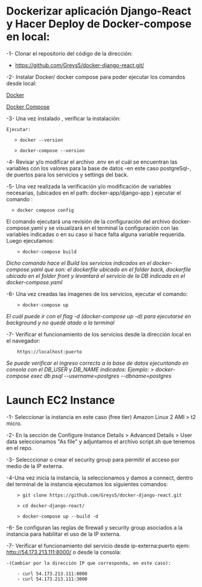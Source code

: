 # Dockerizar aplicación Django-React y Hacer Deploy de Docker-compose en local:

-1- Clonar el repositorio del código de la dirección:

   -  https://github.com/Greys5/docker-django-react.git/
            
-2- Instalar Docker/ docker compose para poder ejecutar los comandos desde local:

<a href="https://docs.docker.com/engine/install/" target="_blank">Docker</a>

<a href="https://docs.docker.com/compose/install/" target="_blank">Docker Compose</a>

-3- Una vez instalado , verificar la instalación: 

    Ejecutar:
    
       > docker --version 
       
       > docker-compose --version


-4- Revisar y/o modificar el archivo .env en el cuál se encuentran las variables con los valores para la base de datos -en este caso postgreSql-, de puertos para los servicios y settings del back.

-5- Una vez realizada la verificación y/o modificación de variables necesarias, (ubicados en el path: docker-app/django-app ) ejecutar el comando : 
      
      > docker compose config
    
  El comando ejecutará una revisión de la configuración del archivo docker-compose.yaml y se visualizará en el terminal la configuración con las         variables indicadas o en su caso si hace falta alguna variable requerida.
Luego ejecutamos:

        > docker-compose build
    
   *Dicho comando hace el Build los servicios indicados en el docker-compose.yaml que son: el dockerfile ubicado en el folder back, dockerfile ubicado en el folder front y levantará el servicio de la DB indicada en el docker-compose.yaml*

-6- Una vez creadas las imagenes de los servicios, ejecutar el comando:

        > docker-compose up
        
   *El cuál puede ir con el flag -d (docker-compose up -d) para ejecutarse en background y no quedé atado a la terminal*

-7- Verificar el funcionamiento de los servicios desde la dirección local en el navegador:

        https://localhost:puerto



*Se puede verificar el ingreso correcto a la base de datos ejecuntando en consola con el DB_USER y DB_NAME indicados:
    Ejemplo:
        > docker-compose exec db psql --username=postgres --dbname=postgres*


# Launch EC2 Instance

-1- Seleccionar la instancia en este caso (free tier) Amazon Linux 2 AMI  >
t2 micro.

-2- En la sección de Configure Instance Details > Advanced Details > User data seleccionamos "As file" y adjuntamos el archivo script.sh que tenemos en el repo.

-3- Selecccionar o crear el security group para permitir el acceso por medio de la IP externa.


-4-Una vez inicia la instancia, la seleccionamos y damos a connect, dentro del terminal de la instancia ejecutamos los siguientes comandos:

        > git clone https://github.com/Greys5/docker-django-react.git

        > cd docker-django-react/

        > docker-compose up --build -d


-6- Se configuran las reglas de firewall y security group asociados a la instancia para habilitar el uso de la IP externa.

-7- Verificar el funcionamiento del servicio desde ip-externa:puerto ejem: http://54.173.213.111:8000/ o desde la consola:

    -(Cambiar por la dirección IP que corresponda, en este caso):

        - curl 54.173.213.111:8000
        - curl 54.173.213.111:3000

